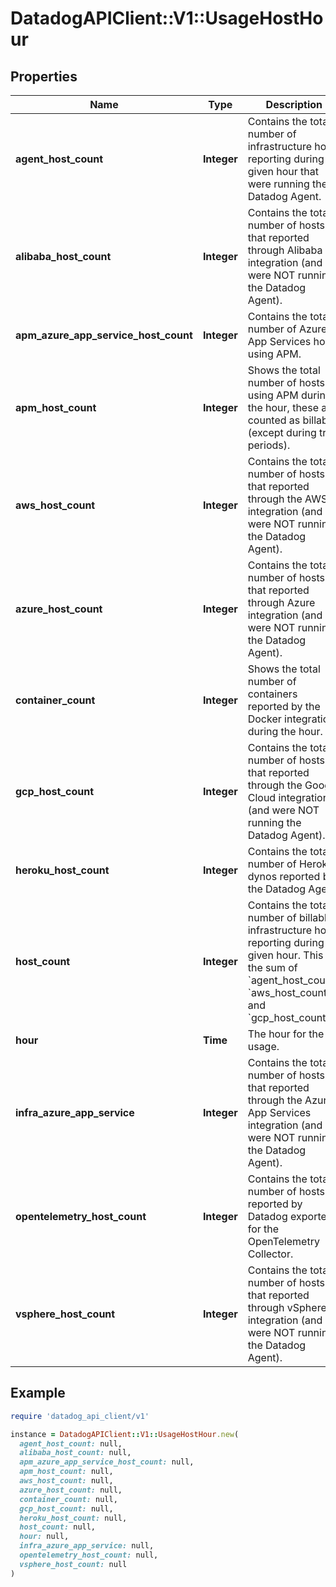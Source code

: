 # DatadogAPIClient::V1::UsageHostHour

## Properties

| Name                                 | Type        | Description                                                                                                                                                                                            | Notes      |
| ------------------------------------ | ----------- | ------------------------------------------------------------------------------------------------------------------------------------------------------------------------------------------------------ | ---------- |
| **agent_host_count**                 | **Integer** | Contains the total number of infrastructure hosts reporting during a given hour that were running the Datadog Agent.                                                                                   | [optional] |
| **alibaba_host_count**               | **Integer** | Contains the total number of hosts that reported through Alibaba integration (and were NOT running the Datadog Agent).                                                                                 | [optional] |
| **apm_azure_app_service_host_count** | **Integer** | Contains the total number of Azure App Services hosts using APM.                                                                                                                                       | [optional] |
| **apm_host_count**                   | **Integer** | Shows the total number of hosts using APM during the hour, these are counted as billable (except during trial periods).                                                                                | [optional] |
| **aws_host_count**                   | **Integer** | Contains the total number of hosts that reported through the AWS integration (and were NOT running the Datadog Agent).                                                                                 | [optional] |
| **azure_host_count**                 | **Integer** | Contains the total number of hosts that reported through Azure integration (and were NOT running the Datadog Agent).                                                                                   | [optional] |
| **container_count**                  | **Integer** | Shows the total number of containers reported by the Docker integration during the hour.                                                                                                               | [optional] |
| **gcp_host_count**                   | **Integer** | Contains the total number of hosts that reported through the Google Cloud integration (and were NOT running the Datadog Agent).                                                                        | [optional] |
| **heroku_host_count**                | **Integer** | Contains the total number of Heroku dynos reported by the Datadog Agent.                                                                                                                               | [optional] |
| **host_count**                       | **Integer** | Contains the total number of billable infrastructure hosts reporting during a given hour. This is the sum of &#x60;agent_host_count&#x60;, &#x60;aws_host_count&#x60;, and &#x60;gcp_host_count&#x60;. | [optional] |
| **hour**                             | **Time**    | The hour for the usage.                                                                                                                                                                                | [optional] |
| **infra_azure_app_service**          | **Integer** | Contains the total number of hosts that reported through the Azure App Services integration (and were NOT running the Datadog Agent).                                                                  | [optional] |
| **opentelemetry_host_count**         | **Integer** | Contains the total number of hosts reported by Datadog exporter for the OpenTelemetry Collector.                                                                                                       | [optional] |
| **vsphere_host_count**               | **Integer** | Contains the total number of hosts that reported through vSphere integration (and were NOT running the Datadog Agent).                                                                                 | [optional] |

## Example

```ruby
require 'datadog_api_client/v1'

instance = DatadogAPIClient::V1::UsageHostHour.new(
  agent_host_count: null,
  alibaba_host_count: null,
  apm_azure_app_service_host_count: null,
  apm_host_count: null,
  aws_host_count: null,
  azure_host_count: null,
  container_count: null,
  gcp_host_count: null,
  heroku_host_count: null,
  host_count: null,
  hour: null,
  infra_azure_app_service: null,
  opentelemetry_host_count: null,
  vsphere_host_count: null
)
```
